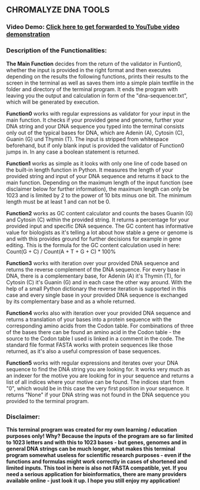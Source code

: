 ## CHROMALYZE DNA TOOLS
### Video Demo: [Click here to get forwarded to YouTube video demonstration](https://youtu.be/LBu73txCqSA?si=ZXypzAd-9SSb1Uhx)

### Description of the Functionalities:

**The Main Function** decides from the return of the validator in Funtion0, whether the input is provided in the right format and then executes depending on the results the following functions, prints their results to the screen in the terminal as well as saves them into a simple plain textfile in the folder and directory of the terminal program. It ends the program with leaving you the output and calculation in form of the "dna-sequencer.txt", which will be generated by execution.

**Function0** works with regular expressions as validator for your input in the main function. It checks if your provided gene and genome, further your DNA string and your DNA sequence you typed into the terminal consists only out of the typical bases for DNA, which are Adenin (A), Cytosin (C), Guanin (G) und Thymin (T). The input is stripped from whitespace beforehand, but if only blank input is provided the validator of Function0 jumps in. In any case a boolean statement is returned.

**Function1** works as simple as it looks with only one line of code based on the built-in length function in Python. It measures the length of your provided string and input of your DNA sequence and returns it back to the main function. Depending on the maximum length of the input function (see disclaimer below for further information), the maximum length can only be 1023 and is limited by 2 to the power of 10 bits minus one bit. The minimum length must be at least 1 and can not be 0.

**Function2** works as GC content calculator and counts the bases Guanin (G) and Cytosin (C) within the provided string. It returns a percentage for your provided input and specific DNA sequence. The GC content has informative value for biologists as it's telling a lot about how stable a gene or genome is and with this provides ground for further decisions for example in gene editing. This is the formula for the GC content calculation used in here: Count(G + C) / Count(A + T + G + C) * 100%

**Function3** works with iteration over your provided DNA sequence and returns the reverse complement of the DNA sequence. For every base in DNA, there is a complementary base, for Adenin (A) it's Thymin (T), for Cytosin (C) it's Guanin (G) and in each case the other way around. With the help of a small Python dictionary the reverse iteration is supported in this case and every single base in your provided DNA sequence is exchanged by its complementary base and as a whole returned.

**Function4** works also with iteration over your provided DNA sequence and returns a translation of your bases into a protein sequence with the corresponding amino acids from the Codon table. For combinations of three of the bases there can be found an amino acid in the Codon table - the source to the Codon table I used is linked in a comment in the code. The standard file format FASTA works with protein sequences like those returned, as it's also a useful compression of base sequences.

**Function5** works with regular expressions and iterates over your DNA sequence to find the DNA string you are looking for. It works very much as an indexer for the motive you are looking for in your sequence and returns a list of all indices where your motive can be found. The indices start from "0", which would be in this case the very first position in your sequence. It returns "None" if your DNA string was not found in the DNA sequence you provided to the terminal program.

### Disclaimer:

**This terminal program was created for my own learning / education purposes only! Why? Because the inputs of the program are so far limited to 1023 letters and with this to 1023 bases - but genes, genomes and in general DNA strings can be much longer, what makes this terminal program somewhat useless for scientific research purposes - even if the functions and formulas might work correctly in cases of shortened and limited inputs. This tool in here is also not FASTA compatible, yet. If you need a serious application for bioinformatics, there are many providers available online - just look it up. I hope you still enjoy my application!**
